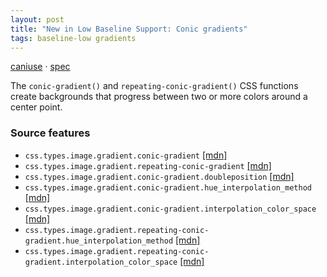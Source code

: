```yaml
---
layout: post
title: "New in Low Baseline Support: Conic gradients"
tags: baseline-low gradients
---
```


[caniuse](https://caniuse.com/?search=conic-gradients) · [spec](https://drafts.csswg.org/css-images-4/#conic-gradients)

The `conic-gradient()` and `repeating-conic-gradient()` CSS functions create backgrounds that progress between two or more colors around a center point.

### Source features

- ``css.types.image.gradient.conic-gradient`` [[mdn]](https://https://developer.mozilla.org/en-US/search?q=css.types.image.gradient.conic-gradient)
- ``css.types.image.gradient.repeating-conic-gradient`` [[mdn]](https://https://developer.mozilla.org/en-US/search?q=css.types.image.gradient.repeating-conic-gradient)
- ``css.types.image.gradient.conic-gradient.doubleposition`` [[mdn]](https://https://developer.mozilla.org/en-US/search?q=css.types.image.gradient.conic-gradient.doubleposition)
- ``css.types.image.gradient.conic-gradient.hue_interpolation_method`` [[mdn]](https://https://developer.mozilla.org/en-US/search?q=css.types.image.gradient.conic-gradient.hue_interpolation_method)
- ``css.types.image.gradient.conic-gradient.interpolation_color_space`` [[mdn]](https://https://developer.mozilla.org/en-US/search?q=css.types.image.gradient.conic-gradient.interpolation_color_space)
- ``css.types.image.gradient.repeating-conic-gradient.hue_interpolation_method`` [[mdn]](https://https://developer.mozilla.org/en-US/search?q=css.types.image.gradient.repeating-conic-gradient.hue_interpolation_method)
- ``css.types.image.gradient.repeating-conic-gradient.interpolation_color_space`` [[mdn]](https://https://developer.mozilla.org/en-US/search?q=css.types.image.gradient.repeating-conic-gradient.interpolation_color_space)
